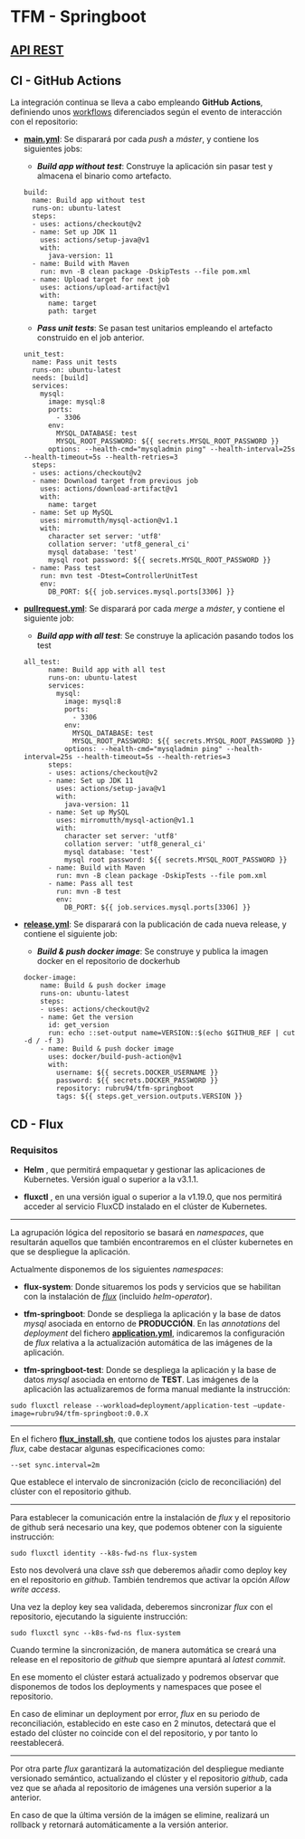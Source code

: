 # TFM - Springboot 

## [API REST](API.md)

## CI - GitHub Actions

La integración continua se lleva a cabo empleando **GitHub Actions**, definiendo unos [workflows](.github/workflows) diferenciados según el evento de interacción con el repositorio:

- [**main.yml**](.github/workflows/main.yml): Se disparará por cada *push* a *máster*, y contiene los siguientes jobs:

  - ***Build app without test***: Construye la aplicación sin pasar test y almacena el binario como artefacto.

  ```
  build:
    name: Build app without test
    runs-on: ubuntu-latest
    steps:
    - uses: actions/checkout@v2
    - name: Set up JDK 11
      uses: actions/setup-java@v1
      with:
        java-version: 11
    - name: Build with Maven
      run: mvn -B clean package -DskipTests --file pom.xml
    - name: Upload target for next job
      uses: actions/upload-artifact@v1
      with:
        name: target
        path: target
  ```

  - ***Pass unit tests***: Se pasan test unitarios empleando el artefacto construido en el job anterior.

  ```
  unit_test:
    name: Pass unit tests
    runs-on: ubuntu-latest
    needs: [build]
    services:
      mysql:
        image: mysql:8
        ports:
          - 3306
        env:
          MYSQL_DATABASE: test
          MYSQL_ROOT_PASSWORD: ${{ secrets.MYSQL_ROOT_PASSWORD }}
        options: --health-cmd="mysqladmin ping" --health-interval=25s --health-timeout=5s --health-retries=3
    steps:
    - uses: actions/checkout@v2
    - name: Download target from previous job
      uses: actions/download-artifact@v1
      with:
        name: target
    - name: Set up MySQL
      uses: mirromutth/mysql-action@v1.1
      with:
        character set server: 'utf8' 
        collation server: 'utf8_general_ci'
        mysql database: 'test' 
        mysql root password: ${{ secrets.MYSQL_ROOT_PASSWORD }}
    - name: Pass test
      run: mvn test -Dtest=ControllerUnitTest
      env: 
        DB_PORT: ${{ job.services.mysql.ports[3306] }}
  ```

- [**pullrequest.yml**](.github/workflows/pullrequest.yml): Se disparará por cada *merge* a *máster*, y contiene el siguiente job:

  - ***Build app with all test***: Se construye la aplicación pasando todos los test

  ```
  all_test:
        name: Build app with all test
        runs-on: ubuntu-latest
        services:
          mysql:
            image: mysql:8
            ports:
              - 3306
            env:
              MYSQL_DATABASE: test
              MYSQL_ROOT_PASSWORD: ${{ secrets.MYSQL_ROOT_PASSWORD }}
            options: --health-cmd="mysqladmin ping" --health-interval=25s --health-timeout=5s --health-retries=3
        steps:
        - uses: actions/checkout@v2
        - name: Set up JDK 11
          uses: actions/setup-java@v1
          with:
            java-version: 11
        - name: Set up MySQL
          uses: mirromutth/mysql-action@v1.1
          with:
            character set server: 'utf8' 
            collation server: 'utf8_general_ci'
            mysql database: 'test' 
            mysql root password: ${{ secrets.MYSQL_ROOT_PASSWORD }}
        - name: Build with Maven
          run: mvn -B clean package -DskipTests --file pom.xml
        - name: Pass all test
          run: mvn -B test
          env: 
            DB_PORT: ${{ job.services.mysql.ports[3306] }}
  ```

- [**release.yml**](.github/workflows/release.yml): Se disparará con la publicación de cada nueva release, y contiene el siguiente job:

  - ***Build & push docker image***: Se construye y publica la imagen docker en el repositorio de dockerhub

  ```
  docker-image:
      name: Build & push docker image
      runs-on: ubuntu-latest
      steps:
      - uses: actions/checkout@v2
      - name: Get the version
        id: get_version
        run: echo ::set-output name=VERSION::$(echo $GITHUB_REF | cut -d / -f 3)
      - name: Build & push docker image
        uses: docker/build-push-action@v1
        with:
          username: ${{ secrets.DOCKER_USERNAME }}
          password: ${{ secrets.DOCKER_PASSWORD }}
          repository: rubru94/tfm-springboot
          tags: ${{ steps.get_version.outputs.VERSION }}
  ```


## CD - Flux

### Requisitos

- **Helm** , que permitirá empaquetar y gestionar las aplicaciones de Kubernetes. Versión igual o superior a la v3.1.1.

- **fluxctl** , en una versión igual o superior a la v1.19.0, que nos permitirá acceder al servicio FluxCD instalado en el clúster de Kubernetes.

***

La agrupación lógica del repositorio se basará en *namespaces*, que resultarán aquellos que también encontraremos en el clúster kubernetes en que se despliegue la aplicación.

Actualmente disponemos de los siguientes *namespaces*:

- **flux-system**: Donde situaremos los pods y servicios que se habilitan con la instalación de [*flux*](script/flux_install.sh) (incluido *helm-operator*). 

- **tfm-springboot**: Donde se despliega la aplicación y la base de datos *mysql* asociada en entorno de **PRODUCCIÓN**. En las *annotations* del *deployment* del fichero [**application.yml**](namespaces/tfm-springboot/application.yml), indicaremos la configuración de *flux* relativa a la actualización automática de las imágenes de la aplicación. 

- **tfm-springboot-test**: Donde se despliega la aplicación y la base de datos *mysql* asociada en entorno de **TEST**. Las imágenes de la aplicación las actualizaremos de forma manual mediante la instrucción:

```
sudo fluxctl release --workload=deployment/application-test –update-image=rubru94/tfm-springboot:0.0.X
```

***

En el fichero [**flux_install.sh**](script/flux_install.sh), que contiene todos los ajustes para instalar *flux*, cabe destacar algunas especificaciones como:

```
--set sync.interval=2m
```

Que establece el intervalo de sincronización (ciclo de reconciliación) del clúster con el repositorio github.

***

Para establecer la comunicación entre la instalación de *flux* y el repositorio de github será necesario una key, que podemos obtener con la siguiente instrucción:

```
sudo fluxctl identity --k8s-fwd-ns flux-system
```

Esto nos devolverá una clave *ssh* que deberemos añadir como deploy key en el repositorio en *github*. También tendremos que activar la opción *Allow write access*.

Una vez la deploy key sea validada, deberemos sincronizar *flux* con el repositorio, ejecutando la siguiente instrucción:
```
sudo fluxctl sync --k8s-fwd-ns flux-system
```
Cuando termine la sincronización, de manera automática se creará una release en el repositorio de *github* que siempre apuntará al *latest commit*.

En ese momento el clúster estará actualizado y podremos observar que disponemos de todos los deployments y namespaces que posee el repositorio.

En caso de eliminar un deployment por error, *flux* en su periodo de reconciliación,
establecido en este caso en 2 minutos, detectará que el estado del clúster no coincide con el del repositorio, y por tanto lo reestablecerá.

***

Por otra parte *flux* garantizará la automatización del despliegue mediante versionado semántico, actualizando el clúster y el repositorio *github*, cada vez que se añada al repositorio de imágenes una versión superior a la anterior.

En caso de que la última versión de la imágen se elimine, realizará un rollback y
retornará automáticamente a la versión anterior.